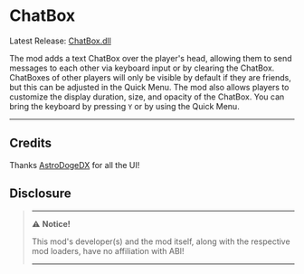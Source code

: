 ﻿# ChatBox

Latest Release: [ChatBox.dll](https://github.com/kafeijao/Kafe_CVR_Mods/releases/latest/download/ChatBox.dll)

The mod adds a text ChatBox over the player's head, allowing them to send messages to each other via keyboard input or
by clearing the ChatBox. ChatBoxes of other players will only be visible by default if they are friends, but this can be
adjusted in the Quick Menu. The mod also allows players to customize the display duration, size, and opacity of the
ChatBox. You can bring the keyboard by pressing `Y` or by using the Quick Menu.

---

## Credits

Thanks [AstroDogeDX](https://github.com/AstroDogeDX) for all the UI!

## Disclosure

> ---
> ⚠️ **Notice!**
>
> This mod's developer(s) and the mod itself, along with the respective mod loaders, have no affiliation with ABI!
>
> ---
